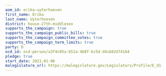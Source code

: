 ```yaml
---
aom_id: erika-uyterhoeven
first_name: Erika
last_name: Uyterhoeven
district: house-27th-middlesex
supports_the_campaign: true
supports_the_campaign_public_bills: true
supports_the_campaign_committee_votes: true
supports_the_campaign_term_limits: true
party: D
ocd_id: ocd-person/a3f4c05a-b51a-4b8f-bc5d-d4cb82d74164
pledge: true
start_date: 2021-01-06
malegislature_url: https://malegislature.gov/Legislators/Profile/E_U1
---
```

